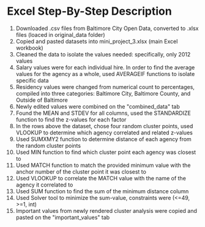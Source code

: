 # Excel Step-By-Step Description
1. Downloaded .csv files from Baltimore City Open Data, converted to .xlsx files (loaced in original_data folder)
2. Copied and pasted datasets into mini_project_3.xlsx (main Excel workbook)
3. Cleaned the data to isolate the values needed: specifically, only 2012 values
4. Salary values were for each individual hire. In order to find the average values for the agency as a whole, used AVERAGEIF functions to isolate specific data
5. Residency values were changed from numerical count to percentages, compiled into three categories: Baltimore City, Baltimore County, and Outside of Baltimore
6. Newly edited values were combined on the "combined_data" tab
7. Found the MEAN and STDEV for all columns, used the STANDARDIZE function to find the z-values for each factor
8. In the rows above the dataset, chose four random cluster points, used VLOOKUP to determine which agency correlated and related z-values
9. Used SUMXMY2 function to determine distance of each agency from the random cluster points
10. Used MIN function to find which cluster point each agency was closest to
11. Used MATCH function to match the provided minimum value with the anchor number of the cluster point it was closest to
12. Used VLOOKUP to correlate the MATCH value with the name of the agency it correlated to
13. Used SUM function to find the sum of the minimum distance column
14. Used Solver tool to minimize the sum-value, constraints were (<=49, >=1, int)
15. Important values from newly rendered cluster analysis were copied and pasted on the "important_values" tab
